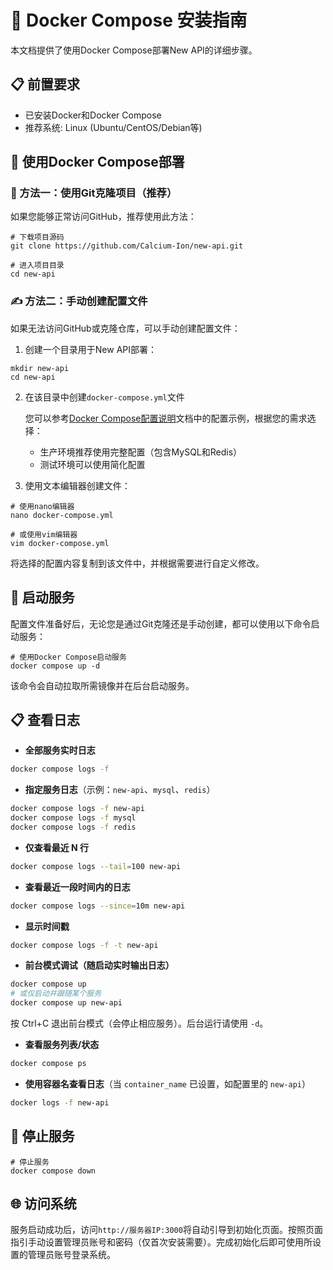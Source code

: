 # 🐙 Docker Compose 安装指南

本文档提供了使用Docker Compose部署New API的详细步骤。

## 📋 前置要求

- 已安装Docker和Docker Compose
- 推荐系统: Linux (Ubuntu/CentOS/Debian等)

## 🔄 使用Docker Compose部署

### 📂 方法一：使用Git克隆项目（推荐）

如果您能够正常访问GitHub，推荐使用此方法：

```shell
# 下载项目源码
git clone https://github.com/Calcium-Ion/new-api.git

# 进入项目目录
cd new-api
```

### ✍️ 方法二：手动创建配置文件

如果无法访问GitHub或克隆仓库，可以手动创建配置文件：

1. 创建一个目录用于New API部署：

```shell
mkdir new-api
cd new-api
```

2. 在该目录中创建`docker-compose.yml`文件

   您可以参考[Docker Compose配置说明](docker-compose-yml.md)文档中的配置示例，根据您的需求选择：
   
   - 生产环境推荐使用完整配置（包含MySQL和Redis）
   - 测试环境可以使用简化配置

3. 使用文本编辑器创建文件：

```shell
# 使用nano编辑器
nano docker-compose.yml

# 或使用vim编辑器
vim docker-compose.yml
```

将选择的配置内容复制到该文件中，并根据需要进行自定义修改。

## 🚀 启动服务

配置文件准备好后，无论您是通过Git克隆还是手动创建，都可以使用以下命令启动服务：

```shell
# 使用Docker Compose启动服务
docker compose up -d
```

该命令会自动拉取所需镜像并在后台启动服务。

## 📋 查看日志

- **全部服务实时日志**

```bash
docker compose logs -f
```

- **指定服务日志**（示例：`new-api`、`mysql`、`redis`）

```bash
docker compose logs -f new-api
docker compose logs -f mysql
docker compose logs -f redis
```

- **仅查看最近 N 行**

```bash
docker compose logs --tail=100 new-api
```

- **查看最近一段时间内的日志**

```bash
docker compose logs --since=10m new-api
```

- **显示时间戳**

```bash
docker compose logs -f -t new-api
```

- **前台模式调试（随启动实时输出日志）**

```bash
docker compose up
# 或仅启动并跟随某个服务
docker compose up new-api
```

按 Ctrl+C 退出前台模式（会停止相应服务）。后台运行请使用 `-d`。

- **查看服务列表/状态**

```bash
docker compose ps
```

- **使用容器名查看日志**（当 `container_name` 已设置，如配置里的 `new-api`）

```bash
docker logs -f new-api
```

## 🛑 停止服务

```shell
# 停止服务
docker compose down
```

## 🌐 访问系统

服务启动成功后，访问`http://服务器IP:3000`将自动引导到初始化页面。按照页面指引手动设置管理员账号和密码（仅首次安装需要）。完成初始化后即可使用所设置的管理员账号登录系统。
